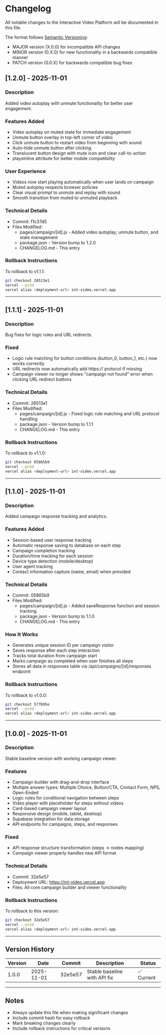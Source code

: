# Changelog

All notable changes to the Interactive Video Platform will be documented in this file.

The format follows [Semantic Versioning](https://semver.org/):
- MAJOR version (X.0.0) for incompatible API changes
- MINOR version (0.X.0) for new functionality in a backwards compatible manner
- PATCH version (0.0.X) for backwards compatible bug fixes

## [1.2.0] - 2025-11-01

### Description
Added video autoplay with unmute functionality for better user engagement.

### Features Added
- Video autoplay on muted state for immediate engagement
- Unmute button overlay in top-left corner of video
- Click unmute button to restart video from beginning with sound
- Auto-hide unmute button after clicking
- Translucent button design with mute icon and clear call-to-action
- playsInline attribute for better mobile compatibility

### User Experience
- Videos now start playing automatically when user lands on campaign
- Muted autoplay respects browser policies
- Clear visual prompt to unmute and replay with sound
- Smooth transition from muted to unmuted playback

### Technical Details
- Commit: f1c37d5
- Files Modified:
  - pages/campaign/[id].js - Added video autoplay, unmute button, and state management
  - package.json - Version bump to 1.2.0
  - CHANGELOG.md - This entry

### Rollback Instructions
To rollback to v1.1.1:
```bash
git checkout 26513e1
vercel --prod
vercel alias <deployment-url> int-video.vercel.app
```

---

## [1.1.1] - 2025-11-01

### Description
Bug fixes for logic rules and URL redirects.

### Fixed
- Logic rule matching for button conditions (button_0, button_1, etc.) now works correctly
- URL redirects now automatically add https:// protocol if missing
- Campaign viewer no longer shows "campaign not found" error when clicking URL redirect buttons

### Technical Details
- Commit: 26513e1
- Files Modified:
  - pages/campaign/[id].js - Fixed logic rule matching and URL protocol handling
  - package.json - Version bump to 1.1.1
  - CHANGELOG.md - This entry

### Rollback Instructions
To rollback to v1.1.0:
```bash
git checkout 05865b9
vercel --prod
vercel alias <deployment-url> int-video.vercel.app
```

---

## [1.1.0] - 2025-11-01

### Description
Added campaign response tracking and analytics.

### Features Added
- Session-based user response tracking
- Automatic response saving to database on each step
- Campaign completion tracking
- Duration/time tracking for each session
- Device type detection (mobile/desktop)
- User agent tracking
- Contact information capture (name, email) when provided

### Technical Details
- Commit: 05865b9
- Files Modified:
  - pages/campaign/[id].js - Added saveResponse function and session tracking
  - package.json - Version bump to 1.1.0
  - CHANGELOG.md - This entry

### How It Works
- Generates unique session ID per campaign visitor
- Saves response after each step interaction
- Tracks total duration from campaign start
- Marks campaign as completed when user finishes all steps
- Stores all data in responses table via /api/campaigns/[id]/responses endpoint

### Rollback Instructions
To rollback to v1.0.0:
```bash
git checkout 577b95e
vercel --prod
vercel alias <deployment-url> int-video.vercel.app
```

---

## [1.0.0] - 2025-11-01

### Description
Stable baseline version with working campaign viewer.

### Features
- Campaign builder with drag-and-drop interface
- Multiple answer types: Multiple Choice, Button/CTA, Contact Form, NPS, Open-Ended
- Logic rules for conditional navigation between steps
- Video player with placeholder for steps without videos
- Card-based campaign viewer layout
- Responsive design (mobile, tablet, desktop)
- Supabase integration for data storage
- API endpoints for campaigns, steps, and responses

### Fixed
- API response structure transformation (steps → nodes mapping)
- Campaign viewer properly handles new API format

### Technical Details
- Commit: 32e5e57
- Deployment URL: https://int-video.vercel.app
- Files: All core campaign builder and viewer functionality

### Rollback Instructions
To rollback to this version:
```bash
git checkout 32e5e57
vercel --prod
vercel alias <deployment-url> int-video.vercel.app
```

---

## Version History

| Version | Date | Commit | Description | Status |
|---------|------|--------|-------------|--------|
| 1.0.0 | 2025-11-01 | 32e5e57 | Stable baseline with API fix | ✅ Current |

---

## Notes

- Always update this file when making significant changes
- Include commit hash for easy rollback
- Mark breaking changes clearly
- Include rollback instructions for critical versions
